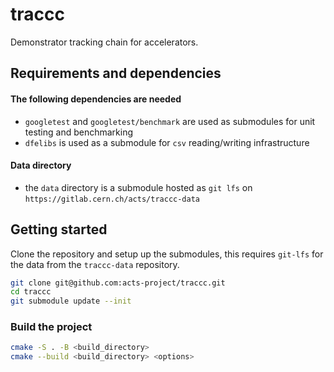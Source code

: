 # traccc

Demonstrator tracking chain for accelerators.

## Requirements and dependencies 

#### The following dependencies are needed
- `googletest` and `googletest/benchmark` are used as submodules for unit testing and benchmarking
- `dfelibs` is used as a submodule for `csv` reading/writing infrastructure

#### Data directory
- the `data` directory is a submodule hosted as `git lfs` on `https://gitlab.cern.ch/acts/traccc-data`

## Getting started

Clone the repository and setup up the submodules, this requires `git-lfs` for the data from the `traccc-data` repository.

```sh
git clone git@github.com:acts-project/traccc.git
cd traccc
git submodule update --init
```

### Build the project

```sh
cmake -S . -B <build_directory>
cmake --build <build_directory> <options>
```

